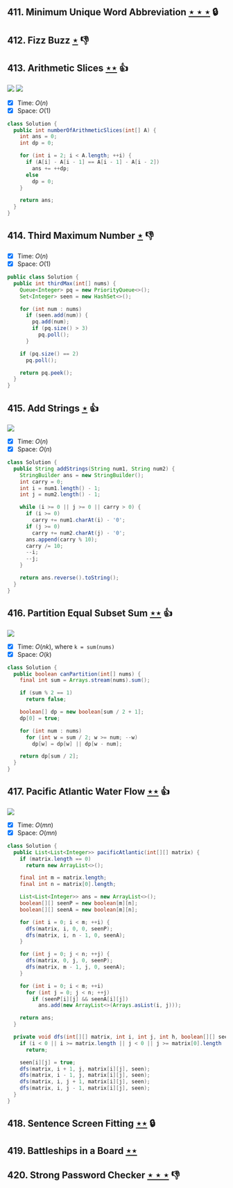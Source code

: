 ## 411. Minimum Unique Word Abbreviation [$\star\star\star$](https://leetcode.com/problems/minimum-unique-word-abbreviation) 🔒

## 412. Fizz Buzz [$\star$](https://leetcode.com/problems/fizz-buzz) :thumbsdown:

## 413. Arithmetic Slices [$\star\star$](https://leetcode.com/problems/arithmetic-slices) :thumbsup:

![](https://img.shields.io/badge/-Dynamic%20Programming-113285.svg?style=flat-square) ![](https://img.shields.io/badge/-Math-434343.svg?style=flat-square)

- [x] Time: $O(n)$
- [x] Space: $O(1)$

```java
class Solution {
  public int numberOfArithmeticSlices(int[] A) {
    int ans = 0;
    int dp = 0;

    for (int i = 2; i < A.length; ++i) {
      if (A[i] - A[i - 1] == A[i - 1] - A[i - 2])
        ans += ++dp;
      else
        dp = 0;
    }

    return ans;
  }
}
```

## 414. Third Maximum Number [$\star$](https://leetcode.com/problems/third-maximum-number) :thumbsdown:

- [x] Time: $O(n)$
- [x] Space: $O(1)$

```java
public class Solution {
  public int thirdMax(int[] nums) {
    Queue<Integer> pq = new PriorityQueue<>();
    Set<Integer> seen = new HashSet<>();

    for (int num : nums)
      if (seen.add(num)) {
        pq.add(num);
        if (pq.size() > 3)
          pq.poll();
      }

    if (pq.size() == 2)
      pq.poll();

    return pq.peek();
  }
}
```

## 415. Add Strings [$\star$](https://leetcode.com/problems/add-strings) :thumbsup:

![](https://img.shields.io/badge/-String-60373E.svg?style=flat-square)

- [x] Time: $O(n)$
- [x] Space: $O(n)$

```java
class Solution {
  public String addStrings(String num1, String num2) {
    StringBuilder ans = new StringBuilder();
    int carry = 0;
    int i = num1.length() - 1;
    int j = num2.length() - 1;

    while (i >= 0 || j >= 0 || carry > 0) {
      if (i >= 0)
        carry += num1.charAt(i) - '0';
      if (j >= 0)
        carry += num2.charAt(j) - '0';
      ans.append(carry % 10);
      carry /= 10;
      --i;
      --j;
    }

    return ans.reverse().toString();
  }
}
```

## 416. Partition Equal Subset Sum [$\star\star$](https://leetcode.com/problems/partition-equal-subset-sum) :thumbsup:

![](https://img.shields.io/badge/-Dynamic%20Programming-113285.svg?style=flat-square)

- [x] Time: $O(nk)$, where `k = sum(nums)`
- [x] Space: $O(k)$

```java
class Solution {
  public boolean canPartition(int[] nums) {
    final int sum = Arrays.stream(nums).sum();

    if (sum % 2 == 1)
      return false;

    boolean[] dp = new boolean[sum / 2 + 1];
    dp[0] = true;

    for (int num : nums)
      for (int w = sum / 2; w >= num; --w)
        dp[w] = dp[w] || dp[w - num];

    return dp[sum / 2];
  }
}
```

## 417. Pacific Atlantic Water Flow [$\star\star$](https://leetcode.com/problems/pacific-atlantic-water-flow) :thumbsup:

![](https://img.shields.io/badge/-Depth%20First%20Search-86C166.svg?style=flat-square)

- [x] Time: $O(mn)$
- [x] Space: $O(mn)$

```java
class Solution {
  public List<List<Integer>> pacificAtlantic(int[][] matrix) {
    if (matrix.length == 0)
      return new ArrayList<>();

    final int m = matrix.length;
    final int n = matrix[0].length;

    List<List<Integer>> ans = new ArrayList<>();
    boolean[][] seenP = new boolean[m][n];
    boolean[][] seenA = new boolean[m][n];

    for (int i = 0; i < m; ++i) {
      dfs(matrix, i, 0, 0, seenP);
      dfs(matrix, i, n - 1, 0, seenA);
    }

    for (int j = 0; j < n; ++j) {
      dfs(matrix, 0, j, 0, seenP);
      dfs(matrix, m - 1, j, 0, seenA);
    }

    for (int i = 0; i < m; ++i)
      for (int j = 0; j < n; ++j)
        if (seenP[i][j] && seenA[i][j])
          ans.add(new ArrayList<>(Arrays.asList(i, j)));

    return ans;
  }

  private void dfs(int[][] matrix, int i, int j, int h, boolean[][] seen) {
    if (i < 0 || i >= matrix.length || j < 0 || j >= matrix[0].length || seen[i][j] || matrix[i][j] < h)
      return;

    seen[i][j] = true;
    dfs(matrix, i + 1, j, matrix[i][j], seen);
    dfs(matrix, i - 1, j, matrix[i][j], seen);
    dfs(matrix, i, j + 1, matrix[i][j], seen);
    dfs(matrix, i, j - 1, matrix[i][j], seen);
  }
}
```

## 418. Sentence Screen Fitting [$\star\star$](https://leetcode.com/problems/sentence-screen-fitting) 🔒

## 419. Battleships in a Board [$\star\star$](https://leetcode.com/problems/battleships-in-a-board)

## 420. Strong Password Checker [$\star\star\star$](https://leetcode.com/problems/strong-password-checker) :thumbsdown:

